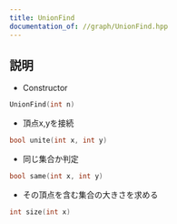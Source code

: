 ```yaml
---
title: UnionFind
documentation_of: //graph/UnionFind.hpp
---
```


## 説明

- Constructor
```cpp
UnionFind(int n)
```

- 頂点x,yを接続
```cpp
bool unite(int x, int y)
```

- 同じ集合か判定
```cpp
bool same(int x, int y)
```

- その頂点を含む集合の大きさを求める
```cpp
int size(int x)
```
